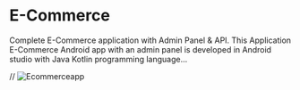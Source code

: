 # E-Commerce
Complete E-Commerce application with Admin Panel & API.
This Application E-Commerce Android app with an admin panel is developed in Android studio with Java Kotlin programming language...

//
![Ecommerceapp](https://github.com/muhsan-javed/E-Commerce/assets/67718185/fedf991e-5222-4287-ab58-091af18938e4)
